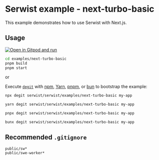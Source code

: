 # Serwist example - next-turbo-basic

This example demonstrates how to use Serwist with Next.js.

## Usage

[![Open in Gitpod and run](https://img.shields.io/badge/Open%20In-Gitpod.io-%231966D2?style=for-the-badge&logo=gitpod)](https://gitpod.io/#https://github.com/serwist/serwist/)

```bash
cd examples/next-turbo-basic
pnpm build
pnpm start
```

or

Execute [`degit`](https://github.com/Rich-Harris/degit) with [npm](https://docs.npmjs.com/cli/init), [Yarn](https://yarnpkg.com/lang/en/docs/cli/create/), [pnpm](https://pnpm.io), or [bun](https://bun.sh) to bootstrap the example:

```bash
npx degit serwist/serwist/examples/next-turbo-basic my-app
```

```bash
yarn degit serwist/serwist/examples/next-turbo-basic my-app
```

```bash
pnpx degit serwist/serwist/examples/next-turbo-basic my-app
```

```bash
bunx degit serwist/serwist/examples/next-turbo-basic my-app
```

## Recommended `.gitignore`

```gitignore
public/sw*
public/swe-worker*
```

